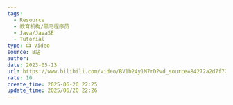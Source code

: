 ```yaml
---
tags:
  - Resource
  - 教育机构/黑马程序员
  - Java/JavaSE
  - Tutorial
type: 📺 Video
source: B站
author: 
date: 2023-05-13
url: https://www.bilibili.com/video/BV1b24y1M7rD?vd_source=84272a2d7f72158b38778819be5bc6ad
rate: 10
create_time: 2025-06-20 22:25
update_time: 2025/06/20 22:26
---
```

